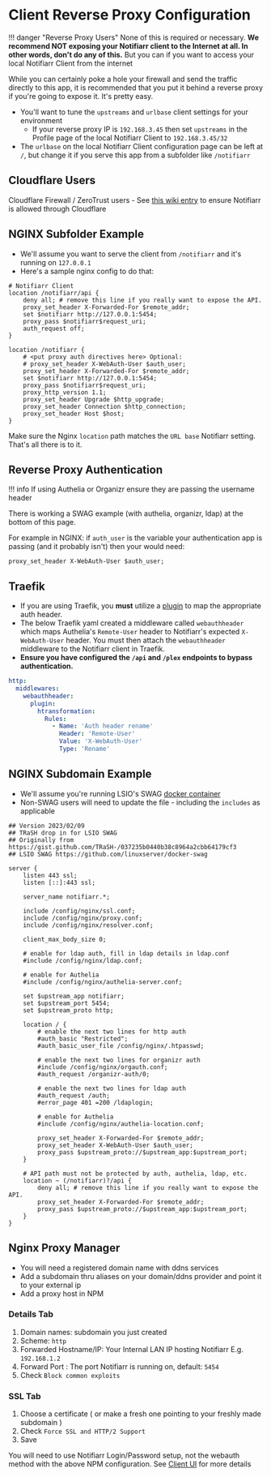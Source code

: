 # Client Reverse Proxy Configuration

!!! danger "Reverse Proxy Users"
      None of this is required or necessary. **We recommend NOT exposing your Notifiarr client to the Internet at all. In other words, don't do any of this.** But you can if you want to access your local Notifiarr Client from the internet

While you can certainly poke a hole your firewall and send the traffic directly to this app, it is recommended that you put it behind a reverse proxy if you're going to expose it. It's pretty easy.

- You'll want to tune the `upstreams` and `urlbase` client settings for your environment
  - If your reverse proxy IP is `192.168.3.45` then set `upstreams` in the Profile page of the local Notifiarr Client to `192.168.3.45/32`
- The `urlbase` on the local Notifiarr Client configuration page can be left at `/`, but change it if you serve this app from a subfolder like `/notifiarr`

## Cloudflare Users

Cloudflare Firewall / ZeroTrust users - See [this wiki entry](../../pages/client/cloudflare.md) to ensure Notifiarr is allowed through Cloudflare

## NGINX Subfolder Example

- We'll assume you want to serve the client from `/notifiarr` and it's running on `127.0.0.1`
- Here's a sample nginx config to do that:

```nginx
# Notifiarr Client
location /notifiarr/api {
    deny all; # remove this line if you really want to expose the API.
    proxy_set_header X-Forwarded-For $remote_addr;
    set $notifiarr http://127.0.0.1:5454;
    proxy_pass $notifiarr$request_uri;
    auth_request off;
}

location /notifiarr {
    # <put proxy auth directives here> Optional:
    # proxy_set_header X-WebAuth-User $auth_user;
    proxy_set_header X-Forwarded-For $remote_addr;
    set $notifiarr http://127.0.0.1:5454;
    proxy_pass $notifiarr$request_uri;
    proxy_http_version 1.1;
    proxy_set_header Upgrade $http_upgrade;
    proxy_set_header Connection $http_connection;
    proxy_set_header Host $host;
}
```

Make sure the Nginx `location` path matches the `URL base` Notifiarr setting.
That's all there is to it.

## Reverse Proxy Authentication

!!! info
    If using Authelia or Organizr ensure they are passing the username header

There is working a SWAG example (with authelia, organizr, ldap) at the bottom of this page.

For example in NGINX: if `auth_user` is the variable your authentication app is passing (and it probably isn't) then your would need:

```nginx
proxy_set_header X-WebAuth-User $auth_user;
```

## Traefik

- If you are using Traefik, you **must** utilize a [plugin](https://github.com/tomMoulard/htransformation) to map the appropriate auth header.
- The below Traefik yaml created a middleware called `webauthheader` which maps Authelia's `Remote-User` header to Notifiarr's expected `X-WebAuth-User` header. You must then attach the `webauthheader` middleware to the Notifiarr client in Traefik.
- **Ensure you have configured the `/api` and `/plex` endpoints to bypass authentication.**

```yaml
http:
  middlewares:
    webauthheader:
      plugin:
        htransformation:
          Rules:
            - Name: 'Auth header rename'
              Header: 'Remote-User'
              Value: 'X-WebAuth-User'
              Type: 'Rename'
```

## NGINX Subdomain Example

- We'll assume you're running LSIO's SWAG [docker container](https://github.com/linuxserver/docker-swag)
- Non-SWAG users will need to update the file - including the `includes` as applicable

```nginx
## Version 2023/02/09
## TRaSH drop in for LSIO SWAG
## Originally from https://gist.github.com/TRaSH-/037235b0440b38c8964a2cbb64179cf3
## LSIO SWAG https://github.com/linuxserver/docker-swag

server {
    listen 443 ssl;
    listen [::]:443 ssl;

    server_name notifiarr.*;

    include /config/nginx/ssl.conf;
    include /config/nginx/proxy.conf;
    include /config/nginx/resolver.conf;

    client_max_body_size 0;

    # enable for ldap auth, fill in ldap details in ldap.conf
    #include /config/nginx/ldap.conf;

    # enable for Authelia
    #include /config/nginx/authelia-server.conf;

    set $upstream_app notifiarr;
    set $upstream_port 5454;
    set $upstream_proto http;
        
    location / {
        # enable the next two lines for http auth
        #auth_basic "Restricted";
        #auth_basic_user_file /config/nginx/.htpasswd;

        # enable the next two lines for organizr auth
        #include /config/nginx/orgauth.conf;
        #auth_request /organizr-auth/0;
        
        # enable the next two lines for ldap auth
        #auth_request /auth;
        #error_page 401 =200 /ldaplogin;

        # enable for Authelia
        #include /config/nginx/authelia-location.conf;

        proxy_set_header X-Forwarded-For $remote_addr;
        proxy_set_header X-WebAuth-User $auth_user;
        proxy_pass $upstream_proto://$upstream_app:$upstream_port;
    }
    
    # API path must not be protected by auth, authelia, ldap, etc.
    location ~ (/notifiarr)?/api {
        deny all; # remove this line if you really want to expose the API.
        proxy_set_header X-Forwarded-For $remote_addr;
        proxy_pass $upstream_proto://$upstream_app:$upstream_port;
    }
}
```

## Nginx Proxy Manager

- You will need a registered domain name with ddns services
- Add a subdomain thru aliases on your domain/ddns provider and point it to your external ip
- Add a proxy host in NPM

### Details Tab

1. Domain names: subdomain you just created
1. Scheme: `http`
1. Forwarded Hostname/IP: Your Internal LAN IP hosting Notifiarr E.g. `192.168.1.2`
1. Forward Port : The port Notifiarr is running on, default: `5454`
1. Check `Block common exploits`

### SSL Tab

1. Choose a certificate ( or make a fresh one pointing to your freshly made subdomain )
1. Check `Force SSL and HTTP/2 Support`
1. Save

You will need to use  Notifiarr Login/Password setup, not the webauth method with the above NPM configuration. See [Client UI](../../pages/client/gui.md) for more details
